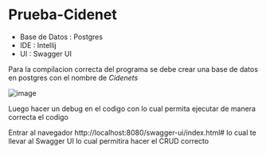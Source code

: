 # Prueba-Cidenet

- Base de Datos : Postgres
- IDE : Intellij
- UI : Swagger UI

Para la compilacion correcta del programa se debe crear una base de datos en postgres con el nombre de *Cidenets*

![image](https://user-images.githubusercontent.com/70497262/229597934-84937c35-1011-48a5-9ab5-c5492aebec81.png)


Luego hacer un debug en el codigo con lo cual permita ejecutar de manera correcta el codigo

Entrar al navegador http://localhost:8080/swagger-ui/index.html# lo cual te llevar al Swagger UI lo cual permitira hacer el CRUD correcto
